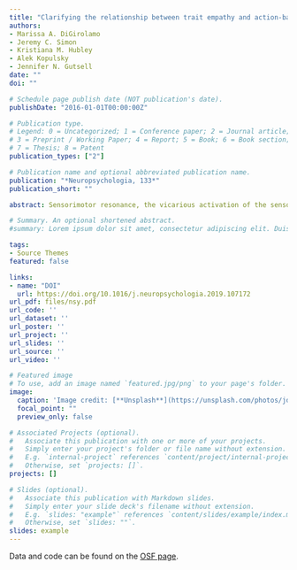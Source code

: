 ```yaml
---
title: "Clarifying the relationship between trait empathy and action-based resonance indexed by EEG mu-rhythm suppression."
authors:
- Marissa A. DiGirolamo
- Jeremy C. Simon
- Kristiana M. Hubley
- Alek Kopulsky
- Jennifer N. Gutsell
date: ""
doi: ""

# Schedule page publish date (NOT publication's date).
publishDate: "2016-01-01T00:00:00Z"

# Publication type.
# Legend: 0 = Uncategorized; 1 = Conference paper; 2 = Journal article;
# 3 = Preprint / Working Paper; 4 = Report; 5 = Book; 6 = Book section;
# 7 = Thesis; 8 = Patent
publication_types: ["2"]

# Publication name and optional abbreviated publication name.
publication: "*Neuropsychologia, 133*"
publication_short: ""

abstract: Sensorimotor resonance, the vicarious activation of the sensory motor system during observation of another's actions, is thought to contribute to important social functions including empathy. Previous research has shown that sensorimotor resonance, as measured by suppression of the electrophysiological (EEG) mu rhythm, is predicted by trait empathy, but findings are inconsistent. Here we report data from a high-powered study (_N_ = 252) to clarify the relationship between sensorimotor resonance as indexed by mu suppression during action observation and trait empathy as measured by the well-established Interpersonal Reactivity Index (IRI). Our initial pre-registered analyses at central electrode locations indicate that sensorimotor resonance is unrelated to general trait empathy or its sub-facets, however, these effects could not be isolated from attention-related occipital alpha. An additional non-registered analysis using Independent Component Analysis (ICA) to look at the isolated central mu-component clarified the relationship. Results confirmed the lack of a relationship between the mu-component and the perspective taking, personal distress, or fantasy facets of the IRI, but suggest a possible association with empathic concern such that greater resonance is associated with greater empathic concern. These results question the previously assumed relationship between trait empathy and sensorimotor resonance and highlight the need to investigate experience sharing tendencies in the context of simulation-based resonance.

# Summary. An optional shortened abstract.
#summary: Lorem ipsum dolor sit amet, consectetur adipiscing elit. Duis posuere tellus ac convallis placerat. #Proin tincidunt magna sed ex sollicitudin condimentum.

tags:
- Source Themes
featured: false

links:
- name: "DOI"
  url: https://doi.org/10.1016/j.neuropsychologia.2019.107172
url_pdf: files/nsy.pdf
url_code: ''
url_dataset: ''
url_poster: ''
url_project: ''
url_slides: ''
url_source: ''
url_video: ''

# Featured image
# To use, add an image named `featured.jpg/png` to your page's folder. 
image:
  caption: 'Image credit: [**Unsplash**](https://unsplash.com/photos/jdD8gXaTZsc)'
  focal_point: ""
  preview_only: false

# Associated Projects (optional).
#   Associate this publication with one or more of your projects.
#   Simply enter your project's folder or file name without extension.
#   E.g. `internal-project` references `content/project/internal-project/index.md`.
#   Otherwise, set `projects: []`.
projects: []

# Slides (optional).
#   Associate this publication with Markdown slides.
#   Simply enter your slide deck's filename without extension.
#   E.g. `slides: "example"` references `content/slides/example/index.md`.
#   Otherwise, set `slides: ""`.
slides: example
---
```




Data and code can be found on the [OSF page](https://osf.io/95zf8/).
